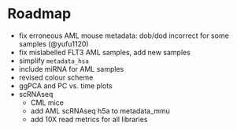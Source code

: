 # Roadmap

* fix erroneous AML mouse metadata: dob/dod incorrect for some samples (@yufu1120)
* fix mislabelled FLT3 AML samples, add new samples
* simplify `metadata_hsa`
* include miRNA for AML samples
* revised colour scheme
* ggPCA and PC vs. time plots
* scRNAseq
  - CML mice 
  - add AML scRNAseq h5a to metadata_mmu
  - add 10X read metrics for all libraries

